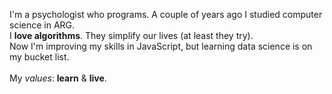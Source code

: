 I'm a psychologist who programs. A couple of years ago I studied computer science in ARG.<br>
I <b>love algorithms</b>. They simplify our lives (at least they try).<br>
Now I'm improving my skills in JavaScript, but learning data science is on my bucket list.<br><br>
My <i>values</i>: <b>learn</b> & <b>live</b>.




<!---
nicobovina/nicobovina is a ✨ special ✨ repository because its `README.md` (this file) appears on your GitHub profile.
You can click the Preview link to take a look at your changes.
--->
